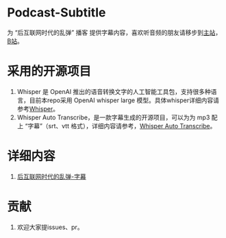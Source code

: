 # Podcast-Subtitle

为 “后互联网时代的乱弹” 播客 提供字幕内容，喜欢听音频的朋友请移步到[主站](https://pie.wetime.com/)，[B站](https://space.bilibili.com/760331/channel/collectiondetail?sid=276050/)。


# 采用的开源项目

1. Whisper 是 OpenAI 推出的语音转换文字的人工智能工具包，支持很多种语言，目前本repo采用 OpenAI whisper  large 模型。具体whisper详细内容请参考[Whisper](https://github.com/openai/whisper/)。
2. Whisper Auto Transcribe，是一款字幕生成的开源项目，可以为为 mp3 配上 “字幕”（srt、vtt 格式），详细内容请参考，[Whisper Auto Transcribe](https://github.com/tomchang25/whisper-auto-transcribe)。

# 详细内容
1. [后互联网时代的乱弹-字幕](./pie-srt.md)

# 贡献
1. 欢迎大家提issues、pr。

